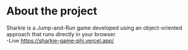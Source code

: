 # About the project
Sharkie is a Jump-and-Run game developed using an object-oriented approach that runs directly in your browser.
<br>
-Live https://sharkie-game-phi.vercel.app/

